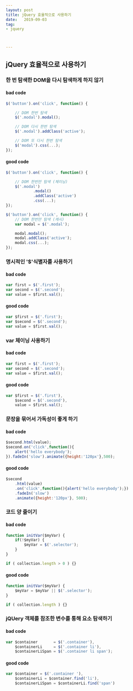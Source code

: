 ```yaml
---
layout: post
title: jQuery 효율적으로 사용하기
date:   2019-09-03
tag:
- jquery



---
```


## jQuery 효율적으로 사용하기

### 한 번 탐색한 DOM을 다시 탐색하게 하지 않기

#### bad code
```js
$('button').on('click', function() {

    // DOM 한번 탐색
    $('.modal').modal();

    // DOM 다시 한번 탐색
    $('.modal').addClass('active');

    // DOM 또 다시 한번 탐색
    $('modal').css(...);
});
```

#### good code
```js
$('button').on('click', function() {

    // DOM 한번만 탐색 (체이닝)
    $('.modal')
            .modal()
            .addClass('active')
            .css(...);
});

$('button').on('click', function() {
    // DOM 한번만 탐색 (캐시)
    var modal = $('.modal');

    modal.modal();
    modal.addClass('active');
    modal.css(...);
});
```

### 명시적인 '$'식별자를 사용하기

#### bad code
```js
var first = $('.first');
var second = $('.second');
var value = $first.val();
```

#### good code
```js
var $first = $('.first');
var $second = $('.second');
var value = $first.val();
```


### var 체이닝 사용하기

#### bad code
```js
var first = $('.first');
var second = $('.second');
var value = $first.val();
```

#### good code
```js
var $first = $('.first'),
    $second = $('.second'),
    value = $first.val();
```


### 문장을 묶어서 가독성이 좋게 하기

#### bad code
```js
$second.html(value);
$second.on('click',function(){
    alert('hello everybody');
}).fadeIn('slow').animate({height:'120px'},500);
```

#### good code
```js
$second
    .html(value)
    .on('click',function(){alert('hello everybody');})
    .fadeIn('slow')
    .animate({height:'120px'}, 500);
```


### 코드 양 줄이기

#### bad code
```js
function initVar($myVar) {
    if(!$myVar) {
        $myVar = $('.selector');
    }
}

if ( collection.length > 0 ) {}
```

#### good code
```js
function initVar($myVar) {
    $myVar = $myVar || $('.selector');
}

if ( collection.length ) {}
```

### jQUery 객체를 참조한 변수를 통해 요소 탐색하기

#### bad code
```js
var $container       = $('.container'),
    $containerLi     = $('.container li'),
    $containerLiSpan = $('.container li span');
```

#### good code
```js
var $container = $('.container '),
    $containerLi = $container.find('li'),
    $containerLiSpan = $containerLi.find('span')
```

